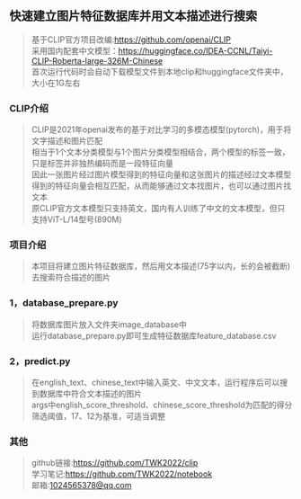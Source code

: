 ## 快速建立图片特征数据库并用文本描述进行搜索
>基于CLIP官方项目改编:https://github.com/openai/CLIP  
>采用国内配套中文模型：https://huggingface.co/IDEA-CCNL/Taiyi-CLIP-Roberta-large-326M-Chinese  
>首次运行代码时会自动下载模型文件到本地clip和huggingface文件夹中，大小在1G左右  
### CLIP介绍
>CLIP是2021年openai发布的基于对比学习的多模态模型(pytorch)，用于将文字描述和图片匹配  
>相当于1个文本分类模型与1个图片分类模型相结合，两个模型的标签一致，只是标签并非独热编码而是一段特征向量  
>因此一张图片经过图片模型得到的特征向量和这张图片的描述经过文本模型得到的特征向量会相互匹配，从而能够通过文本找图片，也可以通过图片找文本  
>原CLIP官方文本模型只支持英文，国内有人训练了中文的文本模型，但只支持ViT-L/14型号(890M)  
### 项目介绍
>本项目将建立图片特征数据库，然后用文本描述(75字以内，长的会被截断)去搜索符合描述的图片  
### 1，database_prepare.py
>将数据库图片放入文件夹image_database中  
>运行database_prepare.py即可生成特征数据库feature_database.csv  
### 2，predict.py
>在english_text、chinese_text中输入英文、中文文本，运行程序后可以搜到数据库中符合文本描述的图片  
>args中english_score_threshold、chinese_score_threshold为匹配的得分筛选阈值，17、12为基准，可适当调整  
### 其他
>github链接:https://github.com/TWK2022/clip  
>学习笔记:https://github.com/TWK2022/notebook  
>邮箱:1024565378@qq.com  